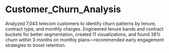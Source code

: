 # Customer_Churn_Analysis
Analyzed 7,043 telecom customers to identify churn patterns by tenure, contract type, and monthly charges. Engineered tenure bands and contract buckets for better segmentation, created 11 visualizations, and found 38% churn within 3 months on monthly plans—recommended early engagement strategies to boost retention.
